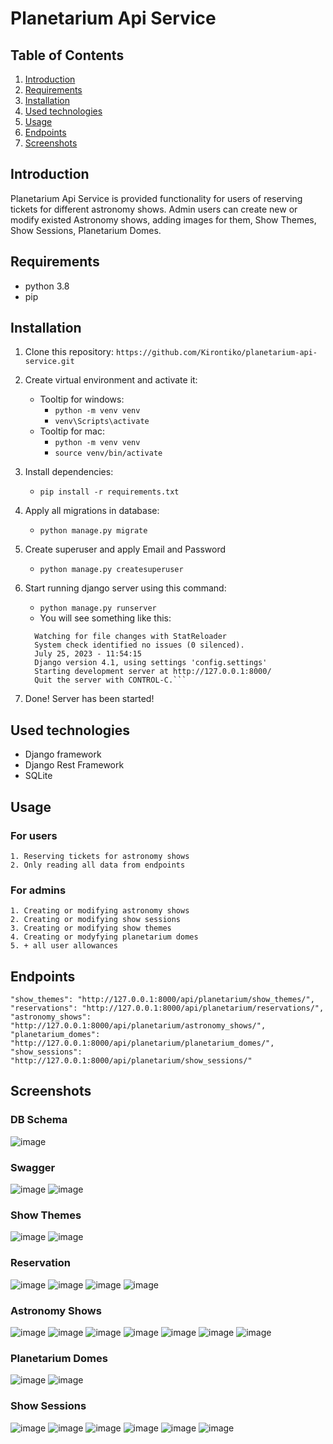 # Planetarium Api Service

## Table of Contents
 1. [Introduction](#introduction)
 2. [Requirements](#requirements)
 3. [Installation](#installation)
 4. [Used technologies](#used-technologies)
 5. [Usage](#usage)
 6. [Endpoints](#endpoints) 
 7. [Screenshots](#screenshots) 


## Introduction
Planetarium Api Service is provided functionality for users of reserving
tickets for different astronomy shows. Admin users can create new or modify 
existed Astronomy shows, adding images for them, Show Themes, Show Sessions, 
Planetarium Domes.


## Requirements
* python 3.8
* pip

## Installation
1. Clone this repository:
    ```https://github.com/Kirontiko/planetarium-api-service.git```
2. Create virtual environment and activate it:
   * Tooltip for windows:
     - ```python -m venv venv``` 
     - ```venv\Scripts\activate```
   * Tooltip for mac:
     - ```python -m venv venv```
     - ```source venv/bin/activate```

3. Install dependencies:
    - ```pip install -r requirements.txt```

4. Apply all migrations in database:
   - ```python manage.py migrate```

5. Create superuser and apply Email and Password
   - ```python manage.py createsuperuser```

6. Start running django server using this command:
   - ```python manage.py runserver```
   - You will see something like this:
   ```
     Watching for file changes with StatReloader
     System check identified no issues (0 silenced).
     July 25, 2023 - 11:54:15
     Django version 4.1, using settings 'config.settings'
     Starting development server at http://127.0.0.1:8000/
     Quit the server with CONTROL-C.```
7. Done! Server has been started!

## Used technologies
- Django framework
- Django Rest Framework
- SQLite


## Usage
### For users
    1. Reserving tickets for astronomy shows
    2. Only reading all data from endpoints
### For admins
    1. Creating or modifying astronomy shows
    2. Creating or modifying show sessions
    3. Creating or modifying show themes
    4. Creating or modyfying planetarium domes
    5. + all user allowances

## Endpoints
    "show_themes": "http://127.0.0.1:8000/api/planetarium/show_themes/",
    "reservations": "http://127.0.0.1:8000/api/planetarium/reservations/",
    "astronomy_shows": "http://127.0.0.1:8000/api/planetarium/astronomy_shows/",
    "planetarium_domes": "http://127.0.0.1:8000/api/planetarium/planetarium_domes/",
    "show_sessions": "http://127.0.0.1:8000/api/planetarium/show_sessions/"

## Screenshots

### DB Schema
![image](https://github.com/Kirontiko/planetarium-api-service/assets/90575903/7442b3ac-7809-4e30-b08c-f5ea6b4fb777)

### Swagger
![image](https://github.com/Kirontiko/planetarium-api-service/assets/90575903/78e6d90c-06c0-4fb0-8ae7-44d09ea8db1e)
![image](https://github.com/Kirontiko/planetarium-api-service/assets/90575903/d685095f-26ee-4a59-b1bf-3471bce1b8ca)
### Show Themes

![image](https://github.com/Kirontiko/planetarium-api-service/assets/90575903/9fd2b8e3-8db5-4217-9f93-c2cd9d826a4f)
![image](https://github.com/Kirontiko/planetarium-api-service/assets/90575903/80f81974-1667-4da1-9ea2-db1167423965)

### Reservation
![image](https://github.com/Kirontiko/planetarium-api-service/assets/90575903/af19419b-094a-4526-8f0e-eb130b4b9dc7)
![image](https://github.com/Kirontiko/planetarium-api-service/assets/90575903/8f813d30-107c-4a2c-baef-3e132ac01ebf)
![image](https://github.com/Kirontiko/planetarium-api-service/assets/90575903/ff41414a-2478-4ee1-b4dd-66fc9d483434)
![image](https://github.com/Kirontiko/planetarium-api-service/assets/90575903/bcc342f8-6ae8-406c-b9a5-6744b40f7b3b)

### Astronomy Shows

![image](https://github.com/Kirontiko/planetarium-api-service/assets/90575903/4f304a54-55ea-4ce3-9564-876707f63994)
![image](https://github.com/Kirontiko/planetarium-api-service/assets/90575903/0736dba4-fdb5-4055-bff9-b5821225aa73)
![image](https://github.com/Kirontiko/planetarium-api-service/assets/90575903/99122ee9-87d9-4e0d-a8d1-7a922b9a2e53)
![image](https://github.com/Kirontiko/planetarium-api-service/assets/90575903/ec896cd8-1dde-45c9-9b2b-5d192862bfda)
![image](https://github.com/Kirontiko/planetarium-api-service/assets/90575903/a6720a31-1507-4ca8-bbbe-4afcc37e750b)
![image](https://github.com/Kirontiko/planetarium-api-service/assets/90575903/4b2ff705-42f3-4280-888e-50753b40a3f3)
![image](https://github.com/Kirontiko/planetarium-api-service/assets/90575903/66735d70-6ee9-4e14-9439-388a1fdda062)


### Planetarium Domes

![image](https://github.com/Kirontiko/planetarium-api-service/assets/90575903/5f1a4f30-9da5-49fc-adc5-d45156ab25b1)
![image](https://github.com/Kirontiko/planetarium-api-service/assets/90575903/1cbe1064-cc15-4579-8366-552df762832a)



### Show Sessions
![image](https://github.com/Kirontiko/planetarium-api-service/assets/90575903/d1f76a6a-d5ff-4a0c-bf6b-41f1c06a0b84)
![image](https://github.com/Kirontiko/planetarium-api-service/assets/90575903/a53670c8-6887-4a68-a0d8-2b94af1d4376)
![image](https://github.com/Kirontiko/planetarium-api-service/assets/90575903/87a93bdd-cbaf-4e60-a3c4-e18323ff9cdc)
![image](https://github.com/Kirontiko/planetarium-api-service/assets/90575903/d6c6e85e-8f8a-4ee6-b911-d420c3f1dde2)
![image](https://github.com/Kirontiko/planetarium-api-service/assets/90575903/f99f19d5-7645-4787-96fe-524e74069b9a) 
![image](https://github.com/Kirontiko/planetarium-api-service/assets/90575903/f649b7da-0ac6-4d2b-af9b-505ce9ebde6d)
